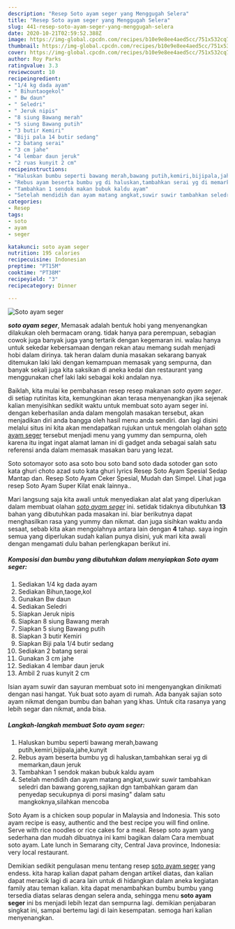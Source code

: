 ```yaml
---
description: "Resep Soto ayam seger yang Menggugah Selera"
title: "Resep Soto ayam seger yang Menggugah Selera"
slug: 441-resep-soto-ayam-seger-yang-menggugah-selera
date: 2020-10-21T02:59:52.388Z
image: https://img-global.cpcdn.com/recipes/b10e9e8ee4aed5cc/751x532cq70/soto-ayam-seger-foto-resep-utama.jpg
thumbnail: https://img-global.cpcdn.com/recipes/b10e9e8ee4aed5cc/751x532cq70/soto-ayam-seger-foto-resep-utama.jpg
cover: https://img-global.cpcdn.com/recipes/b10e9e8ee4aed5cc/751x532cq70/soto-ayam-seger-foto-resep-utama.jpg
author: Roy Parks
ratingvalue: 3.3
reviewcount: 10
recipeingredient:
- "1/4 kg dada ayam"
- " Bihuntaogekol"
- " Bw daun"
- " Seledri"
- " Jeruk nipis"
- "8 siung Bawang merah"
- "5 siung Bawang putih"
- "3 butir Kemiri"
- "Biji pala 14 butir sedang"
- "2 batang serai"
- "3 cm jahe"
- "4 lembar daun jeruk"
- "2 ruas kunyit 2 cm"
recipeinstructions:
- "Haluskan bumbu seperti bawang merah,bawang putih,kemiri,bijipala,jahe,kunyit"
- "Rebus ayam beserta bumbu yg di haluskan,tambahkan serai yg di memarkan,daun jeruk"
- "Tambahkan 1 sendok makan bubuk kaldu ayam"
- "Setelah mendidih dan ayam matang angkat,suwir suwir tambahkan seledri dan bawang goreng,sajikan dgn tambahkan garam dan penyedap secukupnya di porsi masing&#34; dalam satu mangkoknya,silahkan mencoba"
categories:
- Resep
tags:
- soto
- ayam
- seger

katakunci: soto ayam seger 
nutrition: 195 calories
recipecuisine: Indonesian
preptime: "PT15M"
cooktime: "PT38M"
recipeyield: "3"
recipecategory: Dinner

---
```



![Soto ayam seger](https://img-global.cpcdn.com/recipes/b10e9e8ee4aed5cc/751x532cq70/soto-ayam-seger-foto-resep-utama.jpg)

<b><i>soto ayam seger</i></b>, Memasak adalah bentuk hobi yang menyenangkan dilakukan oleh bermacam orang. tidak hanya para perempuan, sebagian cowok juga banyak juga yang tertarik dengan kegemaran ini. walau hanya untuk sekedar kebersamaan dengan rekan atau memang sudah menjadi hobi dalam dirinya. tak heran dalam dunia masakan sekarang banyak ditemukan laki laki dengan kemampuan memasak yang sempurna, dan banyak sekali juga kita saksikan di aneka kedai dan restaurant yang menggunakan chef laki laki sebagai koki andalan nya.

Baiklah, kita mulai ke pembahasan resep resep makanan <i>soto ayam seger</i>. di setiap rutinitas kita, kemungkinan akan terasa menyenangkan jika sejenak kalian menyisihkan sedikit waktu untuk membuat soto ayam seger ini. dengan keberhasilan anda dalam mengolah masakan tersebut, akan menjadikan diri anda bangga oleh hasil menu anda sendiri. dan lagi disini melalui situs ini kita akan mendapatkan rujukan untuk mengolah olahan <u>soto ayam seger</u> tersebut menjadi menu yang yummy dan sempurna, oleh karena itu ingat ingat alamat laman ini di gadget anda sebagai salah satu referensi anda dalam memasak masakan baru yang lezat.

Soto sotomayor soto asa soto bou soto band soto dada sotoder gan soto kata ghuri choto azad suto kata ghuri lyrics Resep Soto Ayam Spesial Sedap Mantap dan. Resep Soto Ayam Ceker Spesial, Mudah dan Simpel. Lihat juga resep Soto Ayam Super Kilat enak lainnya..


Mari langsung saja kita awali untuk menyediakan alat alat yang diperlukan dalam membuat olahan <u><i>soto ayam seger</i></u> ini. setidak tidaknya dibutuhkan <b>13</b> bahan yang dibutuhkan pada masakan ini. biar berikutnya dapat menghasilkan rasa yang yummy dan nikmat. dan juga sisihkan waktu anda sesaat, sebab kita akan mengolahnya antara lain dengan <b>4</b> tahap. saya ingin semua yang diperlukan sudah kalian punya disini, yuk mari kita awali dengan mengamati dulu bahan perlengkapan berikut ini.

<!--inarticleads1-->

##### Komposisi dan bumbu yang dibutuhkan dalam menyiapkan Soto ayam seger:

1. Sediakan 1/4 kg dada ayam
1. Sediakan  Bihun,taoge,kol
1. Gunakan  Bw daun
1. Sediakan  Seledri
1. Siapkan  Jeruk nipis
1. Siapkan 8 siung Bawang merah
1. Siapkan 5 siung Bawang putih
1. Siapkan 3 butir Kemiri
1. Siapkan Biji pala 1/4 butir sedang
1. Sediakan 2 batang serai
1. Gunakan 3 cm jahe
1. Sediakan 4 lembar daun jeruk
1. Ambil 2 ruas kunyit 2 cm


Isian ayam suwir dan sayuran membuat soto ini mengenyangkan dinikmati dengan nasi hangat. Yuk buat soto ayam di rumah. Ada banyak sajian soto ayam nikmat dengan bumbu dan bahan yang khas. Untuk cita rasanya yang lebih segar dan nikmat, anda bisa. 

<!--inarticleads2-->

##### Langkah-langkah membuat Soto ayam seger:

1. Haluskan bumbu seperti bawang merah,bawang putih,kemiri,bijipala,jahe,kunyit
1. Rebus ayam beserta bumbu yg di haluskan,tambahkan serai yg di memarkan,daun jeruk
1. Tambahkan 1 sendok makan bubuk kaldu ayam
1. Setelah mendidih dan ayam matang angkat,suwir suwir tambahkan seledri dan bawang goreng,sajikan dgn tambahkan garam dan penyedap secukupnya di porsi masing&#34; dalam satu mangkoknya,silahkan mencoba


Soto Ayam is a chicken soup popular in Malaysia and Indonesia. This soto ayam recipe is easy, authentic and the best recipe you will find online. Serve with rice noodles or rice cakes for a meal. Resep soto ayam yang sederhana dan mudah dibuatnya ini kami bagikan dalam Cara membuat soto ayam. Late lunch in Semarang city, Central Java province, Indonesia: very local restaurant. 

Demikian sedikit pengulasan menu tentang resep <u>soto ayam seger</u> yang endess. kita harap kalian dapat paham dengan artikel diatas, dan kalian dapat meracik lagi di acara lain untuk di hidangkan dalam aneka kegiatan family atau teman kalian. kita dapat menambahkan bumbu bumbu yang tersedia diatas selaras dengan selera anda, sehingga menu <b>soto ayam seger</b> ini bs menjadi lebih lezat dan sempurna lagi. demikian penjabaran singkat ini, sampai bertemu lagi di lain kesempatan. semoga hari kalian menyenangkan.
